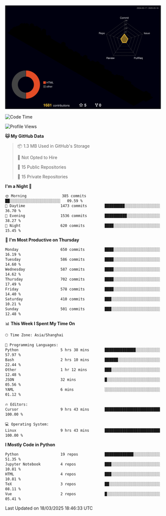 <!--![](https://raw.githubusercontent.com/BorisYang326/BorisYang326/output/github-contribution-grid-snake-dark.svg) -->
![](./profile-3d-contrib/profile-night-rainbow.svg)
<!--START_SECTION:waka-->
![Code Time](http://img.shields.io/badge/Code%20Time-847%20hrs-blue)

![Profile Views](http://img.shields.io/badge/Profile%20Views-3-blue)

**🐱 My GitHub Data** 

> 📦 1.3 MB Used in GitHub's Storage 
 > 
> 🚫 Not Opted to Hire
 > 
> 📜 15 Public Repositories 
 > 
> 🔑 15 Private Repositories 
 > 
**I'm a Night 🦉** 

```text
🌞 Morning                385 commits         ██░░░░░░░░░░░░░░░░░░░░░░░   09.59 % 
🌆 Daytime                1473 commits        █████████░░░░░░░░░░░░░░░░   36.70 % 
🌃 Evening                1536 commits        ██████████░░░░░░░░░░░░░░░   38.27 % 
🌙 Night                  620 commits         ████░░░░░░░░░░░░░░░░░░░░░   15.45 % 
```
📅 **I'm Most Productive on Thursday** 

```text
Monday                   650 commits         ████░░░░░░░░░░░░░░░░░░░░░   16.19 % 
Tuesday                  586 commits         ████░░░░░░░░░░░░░░░░░░░░░   14.60 % 
Wednesday                587 commits         ████░░░░░░░░░░░░░░░░░░░░░   14.62 % 
Thursday                 702 commits         ████░░░░░░░░░░░░░░░░░░░░░   17.49 % 
Friday                   578 commits         ████░░░░░░░░░░░░░░░░░░░░░   14.40 % 
Saturday                 410 commits         ███░░░░░░░░░░░░░░░░░░░░░░   10.21 % 
Sunday                   501 commits         ███░░░░░░░░░░░░░░░░░░░░░░   12.48 % 
```


📊 **This Week I Spent My Time On** 

```text
🕑︎ Time Zone: Asia/Shanghai

💬 Programming Languages: 
Python                   5 hrs 38 mins       ██████████████░░░░░░░░░░░   57.97 % 
Bash                     2 hrs 10 mins       ██████░░░░░░░░░░░░░░░░░░░   22.44 % 
Other                    1 hr 12 mins        ███░░░░░░░░░░░░░░░░░░░░░░   12.48 % 
JSON                     32 mins             █░░░░░░░░░░░░░░░░░░░░░░░░   05.56 % 
YAML                     6 mins              ░░░░░░░░░░░░░░░░░░░░░░░░░   01.12 % 

🔥 Editors: 
Cursor                   9 hrs 43 mins       █████████████████████████   100.00 % 

💻 Operating System: 
Linux                    9 hrs 43 mins       █████████████████████████   100.00 % 
```

**I Mostly Code in Python** 

```text
Python                   19 repos            █████████████░░░░░░░░░░░░   51.35 % 
Jupyter Notebook         4 repos             ███░░░░░░░░░░░░░░░░░░░░░░   10.81 % 
HTML                     4 repos             ███░░░░░░░░░░░░░░░░░░░░░░   10.81 % 
TeX                      3 repos             ██░░░░░░░░░░░░░░░░░░░░░░░   08.11 % 
Vue                      2 repos             █░░░░░░░░░░░░░░░░░░░░░░░░   05.41 % 
```




 Last Updated on 18/03/2025 18:46:33 UTC
<!--END_SECTION:waka-->
